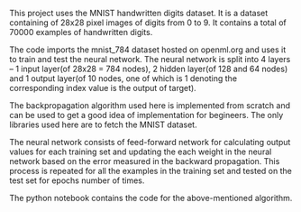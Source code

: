 This project uses the MNIST handwritten digits dataset. It is a dataset containing of 28x28 pixel images of digits from 0 to 9. It contains a total of 70000 examples of handwritten digits.

The code imports the mnist_784 dataset hosted on openml.org and uses it to train and test the neural network. The neural network is split into 4 layers – 1 input layer(of 28x28 = 784 nodes), 2 hidden layer(of 128 and 64 nodes) and 1 output layer(of 10 nodes, one of which is 1 denoting the corresponding index value is the output of target). 

The backpropagation algorithm used here is implemented from scratch and can be used to get a good idea of implementation for begineers. The only libraries used here are to fetch the MNIST dataset.

The neural network consists of feed-forward network for calculating output values for each training set and updating the each weight in the neural network based on the error measured in the backward propagation. This process is repeated for all the examples in the training set and tested on the test set for epochs number of times.

The python notebook contains the code for the above-mentioned algorithm.
